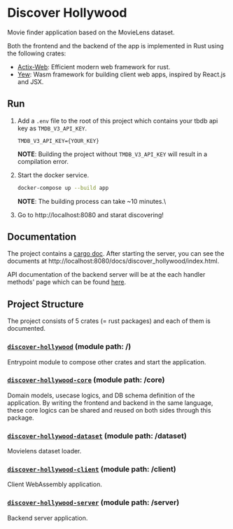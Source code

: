 # Discover Hollywood

Movie finder application based on the MovieLens dataset.

Both the frontend and the backend of the app is implemented in Rust using the following crates:
* [Actix-Web](https://actix.rs): Efficient modern web framework for rust.
* [Yew](https://yew.rs): Wasm framework for building client web apps, inspired by React.js and JSX.

## Run
1. Add a `.env` file to the root of this project which contains your tbdb api key as `TMDB_V3_API_KEY`.
    ```
    TMDB_V3_API_KEY={YOUR_KEY}
    ```
    **NOTE**: Building the project without `TMDB_V3_API_KEY` will result in a compilation error.

1. Start the docker service.
    ```bash
    docker-compose up --build app
    ```
    **NOTE**: The building process can take ~10 minutes.\

1. Go to http://localhost:8080 and starat discovering!

## Documentation
The project contains a [cargo doc](https://doc.rust-lang.org/cargo/commands/cargo-doc.html).
After starting the server, you can see the documents at http://localhost:8080/docs/discover_hollywood/index.html.

API documentation of the backend server will be at the each handler methods' page which can be found [here](http://localhost:8080/docs/discover_hollywood_server/handlers/index.html).

## Project Structure
The project consists of 5 crates (= rust packages) and each of them is documented.

### [`discover-hollywood`](http://localhost:8080/docs/discover_hollywood/index.html) (module path: /)
Entrypoint module to compose other crates and start the application.
### [`discover-hollywood-core`](http://localhost:8080/docs/discover_hollywood_core/index.html) (module path: /core)
Domain models, usecase logics, and DB schema definition of the application.
By writing the frontend and backend in the same language, these core logics can be shared and reused on both sides through this package.
### [`discover-hollywood-dataset`](http://localhost:8080/docs/discover_hollywood_dataset/index.html) (module path: /dataset)
Movielens dataset loader.
### [`discover-hollywood-client`](http://localhost:8080/docs/discover_hollywood_client/index.html) (module path: /client)
Client WebAssembly application.
### [`discover-hollywood-server`](http://localhost:8080/docs/discover_hollywood_server/index.html) (module path: /server)
Backend server application.
